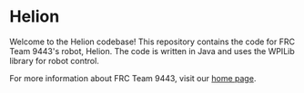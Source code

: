 # Helion

Welcome to the Helion codebase! This repository contains the code for FRC Team 9443's robot, Helion. The code is written in Java and uses the WPILib library for robot control.

For more information about FRC Team 9443, visit our [home page](https://sites.google.com/prsd.org/frc9443/home).
